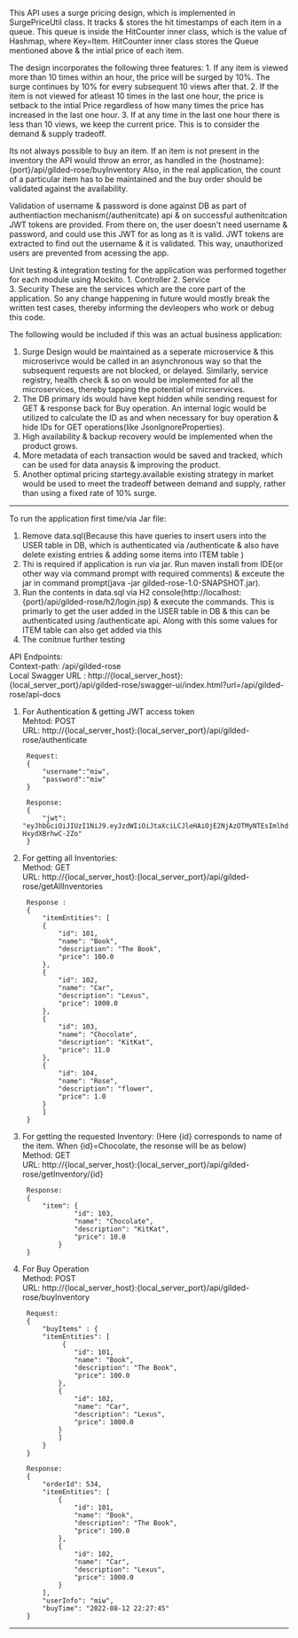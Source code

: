 This API uses a surge pricing design, which is implemented in SurgePriceUtil class. It tracks & stores the hit timestamps of each item in a queue. This queue is inside the HitCounter inner class, which is the value of Hashmap, where Key=Item. HitCounter inner class stores the Queue mentioned above & the intial price of each item.

The design incorporates the following three features:
	1. If any item is viewed more than 10 times within an hour, the price will be surged by 10%. The surge continues by 10% for every subsequent 10 views after that.
	2. If the item is not viewed for atleast 10 times in the last one hour, the price is setback to the intial Price regardless of how many times the price has increased in the last one hour.
	3. If at any time in the last one hour there is less than 10 views, we keep the current price.
This is to consider the demand & supply tradeoff.
	
Its not always possible to buy an item. If an item is not present in the inventory the API would throw an error, as handled in the {hostname}: {port}/api/gilded-rose/buyInventory
Also, in the real application, the count of a particular item has to be maintained and the buy order should be validated against the availability.

Validation of username & password is done against DB as part of authentiaction mechanism(/authenitcate) api & on successful authenitcation JWT tokens are provided.
From there on, the user doesn't need username & password, and could use this JWT for as long as it is valid. 
JWT tokens are extracted to find out the username & it is validated. This way, unauthorized users are prevented from acessing the app.

Unit testing & integration testing for the application was performed together for each module using Mockito.
	1. Controller
	2. Service	
	3. Security 
These are the services which are the core part of the application. So any change happening in future would mostly break the written test cases, thereby 
informing the devleopers who work or debug this code.

The following would be included if this was an actual business application:
1. Surge Design would be maintained as a seperate microservice & this microserivce would be called in an asynchronous way so that the subsequent requests are not blocked, or delayed. Similarly, service registry,  health check & so on would be implemented for all the microservices, thereby tapping the potential of micrservices.
2. The DB primary ids would have kept hidden while sending request for GET &  response back for Buy operation. An internal logic would be utilized to calculate the ID as and when necessary for buy operation & hide IDs for GET operations(like JsonIgnoreProperties). 
3. High availability & backup recovery would be implemented when the product grows.
4. More metadata of each transaction would be saved and tracked, which can be used for data anaysis & improving the product.
5. Another optimal pricing startegy.available existing strategy in market would be used to meet the tradeoff between demand and supply, rather than using a fixed rate of 10% surge. 
-------------------------------------------------------------------------------------------------------------------------------------
To run the application first time/via Jar file:
1. Remove data.sql(Because this have queries to insert users  into the USER table in DB, which is authenticated via /authenticate & also have delete existing entries & adding some items into ITEM table  )
2. Thi is required if application is run via jar. Run maven install from IDE(or other way via command prompt with required comments) & exceute the jar in command prompt(java -jar gilded-rose-1.0-SNAPSHOT.jar).
3. Run the contents in data.sql via H2 console(http://localhost:{port}/api/gilded-rose/h2/login.jsp) & execute the commands. This is primarly to get the user added in the USER table in DB  & this can be authenticated using /authenticate api. Along with this some values for ITEM table can also get added via this
4. The conitnue further testing

API Endpoints:</br>
Context-path: /api/gilded-rose</br>
Local Swagger URL : http://{local_server_host}:{local_server_port}/api/gilded-rose/swagger-ui/index.html?url=/api/gilded-rose/api-docs</br>

1. For Authentication & getting JWT access token</br>
Mehtod: POST</br>
URL: http://{local_server_host}:{local_server_port}/api/gilded-rose/authenticate</br>
		
		Request:
		{
		    "username":"miw",
		    "password":"miw"
		}
		
		Response:
		{
		    "jwt": "eyJhbGciOiJIUzI1NiJ9.eyJzdWIiOiJtaXciLCJleHAiOjE2NjAzOTMyNTEsImlhdCI6MTY2MDM1NzI1MX0._8FzuGQNlO20gvRwqEUpv7be3VD1-HxydXBrhwC-2Zo"
		}

2. For getting all Inventories: </br>
Method: GET</br>
URL: http://{local_server_host}:{local_server_port}/api/gilded-rose/getAllInventories</br>
		
		
		Response :
		{
		    "itemEntities": [
			{
			    "id": 101,
			    "name": "Book",
			    "description": "The Book",
			    "price": 100.0
			},
			{
			    "id": 102,
			    "name": "Car",
			    "description": "Lexus",
			    "price": 1000.0
			},
			{
			    "id": 103,
			    "name": "Chocolate",
			    "description": "KitKat",
			    "price": 11.0
			},
			{
			    "id": 104,
			    "name": "Rose",
			    "description": "flower",
			    "price": 1.0
			}
		    ]
		}

3. For getting the requested Inventory: (Here {id} corresponds to name of the item. When {id}=Chocolate, the resonse will be as below)</br>
Method: GET</br>
URL: http://{local_server_host}:{local_server_port}/api/gilded-rose/getInventory/{id} </br>

		
		Response: 
		{
		    "item": {
		            "id": 103,
		            "name": "Chocolate",
		            "description": "KitKat",
		            "price": 10.0
		        }
		}

 
4. For Buy Operation</br>
Method: POST</br>
URL: http://{local_server_host}:{local_server_port}/api/gilded-rose/buyInventory </br>


		Request:
		{
			"buyItems" : {
		    "itemEntities": [
		         {
		            "id": 101,
		            "name": "Book",
		            "description": "The Book",
		            "price": 100.0
		        },
		        {
		            "id": 102,
		            "name": "Car",
		            "description": "Lexus",
		            "price": 1000.0
		        }
				]
			}	
		}
		
		Response: 
		{
		    "orderId": 534,
		    "itemEntities": [
		        {
		            "id": 101,
		            "name": "Book",
		            "description": "The Book",
		            "price": 100.0
		        },
		        {
		            "id": 102,
		            "name": "Car",
		            "description": "Lexus",
		            "price": 1000.0
		        }
		    ],
		    "userInfo": "miw",
		    "buyTime": "2022-08-12 22:27:45"
		}

 ---------------------------------------------------------------------------------------------------------------------------------------
